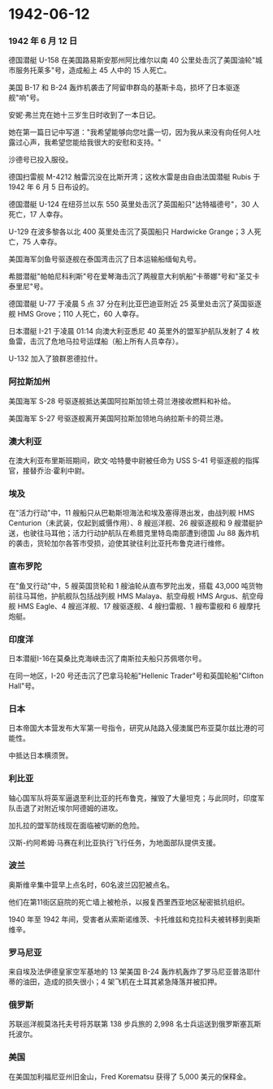 # 1942-06-12

### 1942 年 6 月 12 日

德国潜艇 U-158 在美国路易斯安那州阿比维尔以南 40
公里处击沉了美国油轮"城市服务托莱多"号，造成船上 45 人中的 15 人死亡。

美国 B-17 和 B-24
轰炸机袭击了阿留申群岛的基斯卡岛，损坏了日本驱逐舰"响"号。

安妮·弗兰克在她十三岁生日时收到了一本日记。

她在第一篇日记中写道："我希望能够向您吐露一切，因为我从来没有向任何人吐露过心声，我希望您能给我很大的安慰和支持。"

沙德号已投入服役。

德国扫雷舰 M-4212 触雷沉没在比斯开湾；这枚水雷是由自由法国潜艇 Rubis 于
1942 年 6 月 5 日布设的。

德国潜艇 U-124 在纽芬兰以东 550 英里处击沉了英国船只"达特福德号"，30
人死亡，17 人幸存。

U-129 在波多黎各以北 400 英里处击沉了英国船只 Hardwicke Grange；3
人死亡，75 人幸存。

美国海军剑鱼号驱逐舰在泰国湾击沉了日本运输船缅甸丸号。

希腊潜艇"帕帕尼科利斯"号在爱琴海击沉了两艘意大利帆船"卡蒂娜"号和"圣艾卡泰里尼"号。

德国潜艇 U-77 于凌晨 5 点 37 分在利比亚巴迪亚附近 25
英里处击沉了英国驱逐舰 HMS Grove；110 人死亡，60 人幸存。

日本潜艇 I-21 于凌晨 01:14 向澳大利亚悉尼 40 英里外的盟军护航队发射了 4
枚鱼雷，击沉了危地马拉号运煤船（船上所有人员幸存）。

U-132 加入了狼群恩德拉什。

### 阿拉斯加州

美国海军 S-28 号驱逐舰抵达美国阿拉斯加领土荷兰港接收燃料和补给。

美国海军 S-27 号驱逐舰离开美国阿拉斯加领地乌纳拉斯卡的荷兰港。

### 澳大利亚

在澳大利亚布里斯班期间，欧文·哈特曼中尉被任命为 USS S-41
号驱逐舰的指挥官，接替乔治·霍利中尉。

### 埃及

在"活力行动"中，11 艘船只从巴勒斯坦海法和埃及塞得港出发，由战列舰 HMS
Centurion（未武装，仅起到威慑作用）、8 艘巡洋舰、26 艘驱逐舰和 9
艘潜艇护送，也驶往马耳他；活力行动护航队在希腊克里特岛南部遭到德国 Ju 88
轰炸机的袭击，货轮加尔各答市受损，迫使其驶往利比亚托布鲁克进行维修。

### 直布罗陀

在"鱼叉行动"中，5 艘英国货轮和 1 艘油轮从直布罗陀出发，搭载 43,000
吨货物前往马耳他，护航舰队包括战列舰 HMS Malaya、航空母舰 HMS
Argus、航空母舰 HMS Eagle、4 艘巡洋舰、17 艘驱逐舰、4 艘扫雷舰、1
艘布雷舰和 6 艘摩托炮艇。

### 印度洋

日本潜艇I-16在莫桑比克海峡击沉了南斯拉夫船只苏佩塔尔号。

在同一地区，I-20 号还击沉了巴拿马轮船"Hellenic
Trader"号和英国轮船"Clifton Hall"号。

### 日本

日本帝国大本营发布大军第一号指令，研究从陆路入侵澳属巴布亚莫尔兹比港的可能性。

中抵达日本横须贺。

### 利比亚

轴心国军队将英军逼退至利比亚的托布鲁克，摧毁了大量坦克；与此同时，印度军队击退了对附近埃尔阿德姆的进攻。

加扎拉的盟军防线现在面临被切断的危险。

汉斯-约阿希姆·马赛在利比亚执行飞行任务，为地面部队提供支援。

### 波兰

奥斯维辛集中营早上点名时，60名波兰囚犯被点名。

他们在第11街区庭院的死亡墙上被枪杀，以报复西里西亚地区秘密抵抗组织。

1940 年至 1942
年间，受害者从索斯诺维茨、卡托维兹和克拉科夫被转移到奥斯维辛。

### 罗马尼亚

来自埃及法伊德皇家空军基地的 13 架美国 B-24
轰炸机轰炸了罗马尼亚普洛耶什蒂的油田，造成的损失很小；4
架飞机在土耳其紧急降落并被扣押。

### 俄罗斯

苏联巡洋舰莫洛托夫号将苏联第 138 步兵旅的 2,998
名士兵运送到俄罗斯塞瓦斯托波尔。

### 美国

在美国加利福尼亚州旧金山，Fred Korematsu 获得了 5,000 美元的保释金。